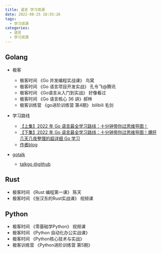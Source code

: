 ```yaml
---
title: 语言 学习资源
date: 2022-08-25 18:55:26
tags:
  - 学习资源
categories:
  - 语言
  - 学习资源  
---
```


<p></p>
<!-- more -->

## Golang
+ 极客
  + 极客时间 《Go 并发编程实战课》  鸟窝 
  + 极客时间 《Go 语言项目开发实战》  孔令飞@腾讯
  + 极客时间 《Go语言从入门到实战》 好像看过
  + 极客时间 《Go 语言核心 36 讲》郝林
  + 极客训练营 《go进阶训练营 第4期》 bilibili 毛剑  

+ 学习路线
  + [【上集】2022 年 Go 语言最全学习路线：十分钟带你过思维导图！](https://www.bilibili.com/video/BV1YY4y1g7RU?vd_source=f6e8c1128f9f264c5ab8d9411a644036)
  + [【下集】2022 年 Go 语言最全学习路线：十分钟带你过思维导图！爆肝几天几夜整理的超详细 Go 学习](https://www.bilibili.com/video/BV1DZ4y1q78E/?vd_source=f6e8c1128f9f264c5ab8d9411a644036)
  + [作者blog](https://maiyang.me/)

+ [gotalk](https://talkgo.org/)
  + [talkgo @github](https://github.com/talkgo/night)

## Rust
+ 极客时间 《Rust 编程第一课》  陈天
+ 极客时间 《张汉东的Rust实战课》 视频课

## Python
+ 极客时间 《零基础学Python》  视频课
+ 极客时间 《Python 自动化办公实战课》
+ 极客时间 《Python核心技术与实战》
+ 极客训练营  《Python进阶训练营 第5期》

